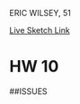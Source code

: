 ERIC WILSEY, 51

[Live Sketch Link](https://ewilsey.github.io/120-work/hw-10/)

# HW 10
<!--
Created an array of numbers.
Started with 4 variables, extended to 12 to fill screen width.
Created a for loop with array.
Tested for loop with array.
Tinkered with arrays, added translate to for loop to create interesting swirl.
Created second array with negative values and adjusted to link array 4 ellipses.
Defined a new function: swirlA.
Defined a second function: swirlB.
Called SwirlA, SwirlB in draw funtion.
Played on the p5js reference page with lines, learned how to grid out a square.
Made it interesting.
-->

##ISSUES
<!--

Major:
While following along with the Shiffman examples on Arrays, I was unable to
replicate the 7.2 example. I could make the background and canvas, but the
ellipses would not appear.
Fix: I removed fill, added stroke and reworked the code in a backwards fashion
to determine what other mistakes I made. I rediscovered that if you put a
semicolon in a for loop function between the () and {}, the code will break.

Minor:
Using 12 parameters in each array was too many, ellipses would fall off canvas.
Fix: Limited to 10.

Negative values on swirlB did not match positive values of swirlA.
Fix: added -10 to swirlB values to link 5th ellipses of each function.




-->
